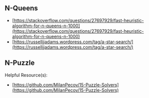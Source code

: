 ## N-Queens

* [https://stackoverflow.com/questions/27697929/fast-heuristic-algorithm-for-n-queens-n-1000](https://stackoverflow.com/questions/27697929/fast-heuristic-algorithm-for-n-queens-n-1000)
* [https://russelljjadams.wordpress.com/tag/a-star-search/](https://russelljjadams.wordpress.com/tag/a-star-search/)

## N-Puzzle
Helpful Resource(s):
* [https://github.com/MilanPecov/15-Puzzle-Solvers](https://github.com/MilanPecov/15-Puzzle-Solvers)

